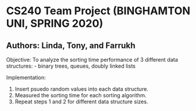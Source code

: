 # CS240 Team Project (BINGHAMTON UNI, SPRING 2020)
## Authors: Linda, Tony, and Farrukh

Objective:
  To analyze the sorting time performance of 3 different data structures:
    - binary trees, queues, doubly linked lists
  
Implementation:
  1. Insert psuedo random values into each data structure.
  2. Measured the sorting time for each sorting algorithm.
  3. Repeat steps 1 and 2 for different data structure sizes.
